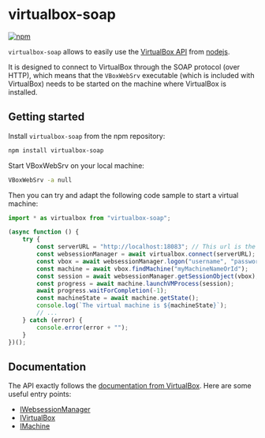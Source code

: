 # virtualbox-soap

[![npm](https://img.shields.io/npm/v/virtualbox-soap)](https://www.npmjs.com/package/virtualbox-soap)

`virtualbox-soap` allows to easily use the [VirtualBox API](https://www.virtualbox.org/sdkref) from [nodejs](https://nodejs.org).

It is designed to connect to VirtualBox through the SOAP protocol (over HTTP), which means that the `VBoxWebSrv` executable (which is included with VirtualBox) needs to be started on the machine where VirtualBox is installed.

## Getting started

Install `virtualbox-soap` from the npm repository:

```bash
npm install virtualbox-soap
```

Start VBoxWebSrv on your local machine:

```bash
VBoxWebSrv -a null
```

Then you can try and adapt the following code sample to start a virtual machine:

```js
import * as virtualbox from "virtualbox-soap";

(async function () {
    try {
        const serverURL = "http://localhost:18083"; // This url is the default one, it can be omitted
        const websessionManager = await virtualbox.connect(serverURL);
        const vbox = await websessionManager.logon("username", "password");
        const machine = await vbox.findMachine("myMachineNameOrId");
        const session = await websessionManager.getSessionObject(vbox);
        const progress = await machine.launchVMProcess(session);
        await progress.waitForCompletion(-1);
        const machineState = await machine.getState();
        console.log(`The virtual machine is ${machineState}`);
        // ...
    } catch (error) {
        console.error(error + "");
    }
})();
```

## Documentation

The API exactly follows the [documentation from VirtualBox](https://www.virtualbox.org/sdkref).
Here are some useful entry points:

* [IWebsessionManager](https://www.virtualbox.org/sdkref/interface_i_websession_manager.html)
* [IVirtualBox](https://www.virtualbox.org/sdkref/interface_i_virtual_box.html)
* [IMachine](https://www.virtualbox.org/sdkref/interface_i_machine.html)

